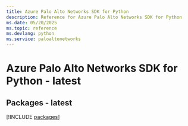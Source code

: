 ```yaml
---
title: Azure Palo Alto Networks SDK for Python
description: Reference for Azure Palo Alto Networks SDK for Python
ms.date: 05/20/2025
ms.topic: reference
ms.devlang: python
ms.service: paloaltonetworks
---
```

# Azure Palo Alto Networks SDK for Python - latest
## Packages - latest
[!INCLUDE [packages](palo-alto-networks-index.md)]